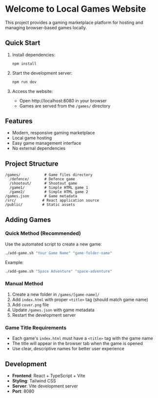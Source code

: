 # Welcome to Local Games Website

This project provides a gaming marketplace platform for hosting and managing browser-based games locally.

## Quick Start

1. Install dependencies:
   ```bash
   npm install
   ```

2. Start the development server:
   ```bash
   npm run dev
   ```

3. Access the website:
   - Open http://localhost:8080 in your browser
   - Games are served from the `/games/` directory

## Features

- Modern, responsive gaming marketplace
- Local game hosting
- Easy game management interface
- No external dependencies

## Project Structure

```
/games/           # Game files directory
  /defence/       # Defence game
  /shootout/      # Shootout game
  /game1/         # Simple HTML game 1
  /game2/         # Simple HTML game 2
/games.json       # Game metadata
/src/            # React application source
/public/         # Static assets
```

## Adding Games

### Quick Method (Recommended)
Use the automated script to create a new game:

```bash
./add-game.sh "Your Game Name" "game-folder-name"
```

Example:
```bash
./add-game.sh "Space Adventure" "space-adventure"
```

### Manual Method
1. Create a new folder in `/games/[game-name]/`
2. Add `index.html` with proper `<title>` tag (should match game name)
3. Add `cover.png` file
4. Update `/games.json` with game metadata
5. Restart the development server

### Game Title Requirements
- Each game's `index.html` must have a `<title>` tag with the game name
- The title will appear in the browser tab when the game is opened
- Use clear, descriptive names for better user experience

## Development

- **Frontend**: React + TypeScript + Vite
- **Styling**: Tailwind CSS
- **Server**: Vite development server
- **Port**: 8080